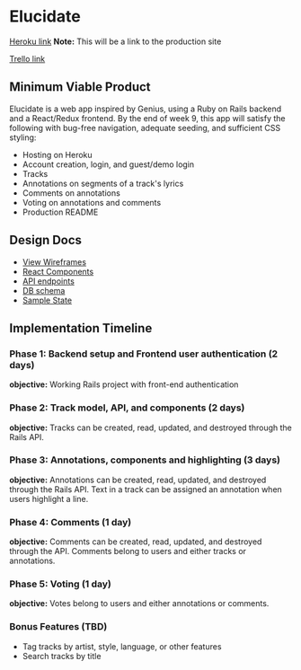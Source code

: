 # Elucidate

[Heroku link][heroku] **Note:** This will be a link to the production site

[Trello link][trello]

[heroku]: http://www.herokuapp.com
[trello]: https://trello.com/b/Me91V9CP/elucidate

## Minimum Viable Product

Elucidate is a web app inspired by Genius, using a Ruby on Rails
backend and a React/Redux frontend. By the end of week 9, this app
will satisfy the following with bug-free navigation, adequate seeding,
and sufficient CSS styling:

- Hosting on Heroku
- Account creation, login, and guest/demo login
- Tracks
- Annotations on segments of a track's lyrics
- Comments on annotations
- Voting on annotations and comments
- Production README

## Design Docs
* [View Wireframes][wireframes]
* [React Components][components]
* [API endpoints][api-endpoints]
* [DB schema][schema]
* [Sample State][sample-state]

[wireframes]: /docs/wireframes
[components]: /component-hierarchy.md
[sample-state]: /sample-state.md
[api-endpoints]: /api-endpoints.md
[schema]: /schema.md

## Implementation Timeline
### Phase 1: Backend setup and Frontend user authentication (2 days)
**objective:** Working Rails project with front-end authentication

### Phase 2: Track model, API, and components (2 days)
**objective:** Tracks can be created, read, updated, and destroyed
through the Rails API.

### Phase 3: Annotations, components and highlighting (3 days)
**objective:** Annotations can be created, read, updated, and destroyed
through the Rails API. Text in a track can be assigned an annotation
when users highlight a line.

### Phase 4: Comments (1 day)
**objective:** Comments can be created, read, updated, and destroyed
through the API. Comments belong to users and either tracks or annotations.

### Phase 5: Voting (1 day)
**objective:** Votes belong to users and either annotations or comments.

### Bonus Features (TBD)
- Tag tracks by artist, style, language, or other features
- Search tracks by title
